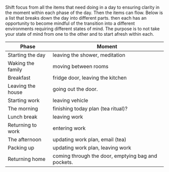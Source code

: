 Shift focus from all the items that need doing in a day to ensuring clarity in the moment within each phase of the day. Then the items can flow. Below is a list that breaks down the day into different parts. then each has an opportunity to become mindful of the transition into a different environments requiring different states of mind. The purpose is to not take your state of mind from one to the other and to start afresh within each.


|Phase|Moment|
|--|--|
|Starting the day  |  leaving the shower, meditation  |
|Waking the family | moving between rooms  
|Breakfast | fridge door, leaving the kitchen  
|Leaving the house | going out the door.  
|Starting work | leaving vehicle  
|The morning | finishing today plan (tea ritual)?  
|Lunch break | leaving work  
|Returning to work | entering work  
|The afternoon | updating work plan, email (tea)  
|Packing up | updating work plan, leaving work  
|Returning home | coming through the door, emptying bag and pockets.
<!--stackedit_data:
eyJoaXN0b3J5IjpbNTkxMzc0MjE5XX0=
-->